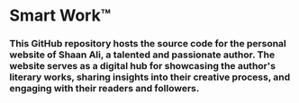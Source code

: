 # Smart Work™ 
### This GitHub repository hosts the source code for the personal website of Shaan Ali, a talented and passionate author. The website serves as a digital hub for showcasing the author's literary works, sharing insights into their creative process, and engaging with their readers and followers. 
